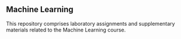 ## Machine Learning
This repository comprises laboratory assignments and supplementary materials related to the Machine Learning course.
